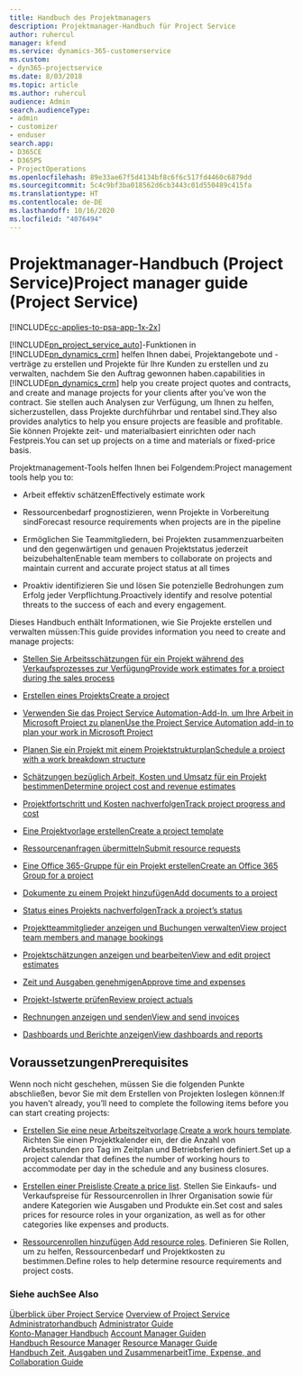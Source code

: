 ```yaml
---
title: Handbuch des Projektmanagers
description: Projektmanager-Handbuch für Project Service
author: ruhercul
manager: kfend
ms.service: dynamics-365-customerservice
ms.custom:
- dyn365-projectservice
ms.date: 8/03/2018
ms.topic: article
ms.author: ruhercul
audience: Admin
search.audienceType:
- admin
- customizer
- enduser
search.app:
- D365CE
- D365PS
- ProjectOperations
ms.openlocfilehash: 89e33ae67f5d4134bf8c6f6c517fd4460c6879dd
ms.sourcegitcommit: 5c4c9bf3ba018562d6cb3443c01d550489c415fa
ms.translationtype: HT
ms.contentlocale: de-DE
ms.lasthandoff: 10/16/2020
ms.locfileid: "4076494"
---
```

# <a name="project-manager-guide-project-service"></a><span data-ttu-id="cabcc-103">Projektmanager-Handbuch (Project Service)</span><span class="sxs-lookup"><span data-stu-id="cabcc-103">Project manager guide (Project Service)</span></span>

[!INCLUDE[cc-applies-to-psa-app-1x-2x](../includes/cc-applies-to-psa-app-1x-2x.md)]

[!INCLUDE[pn_project_service_auto](../includes/pn-project-service-auto.md)]<span data-ttu-id="cabcc-104">-Funktionen in [!INCLUDE[pn_dynamics_crm](../includes/pn-dynamics-crm.md)] helfen Ihnen dabei, Projektangebote und -verträge zu erstellen und Projekte für Ihre Kunden zu erstellen und zu verwalten, nachdem Sie den Auftrag gewonnen haben.</span><span class="sxs-lookup"><span data-stu-id="cabcc-104">capabilities in [!INCLUDE[pn_dynamics_crm](../includes/pn-dynamics-crm.md)] help you create project quotes and contracts, and create and manage projects for your clients after you’ve won the contract.</span></span> <span data-ttu-id="cabcc-105">Sie stellen auch Analysen zur Verfügung, um Ihnen zu helfen, sicherzustellen, dass Projekte durchführbar und rentabel sind.</span><span class="sxs-lookup"><span data-stu-id="cabcc-105">They also provides analytics to help you ensure projects are feasible and profitable.</span></span> <span data-ttu-id="cabcc-106">Sie können Projekte zeit- und materialbasiert einrichten oder nach Festpreis.</span><span class="sxs-lookup"><span data-stu-id="cabcc-106">You can set up projects on a time and materials or fixed-price basis.</span></span>  
  
 <span data-ttu-id="cabcc-107">Projektmanagement-Tools helfen Ihnen bei Folgendem:</span><span class="sxs-lookup"><span data-stu-id="cabcc-107">Project management tools help you to:</span></span>  
  
-   <span data-ttu-id="cabcc-108">Arbeit effektiv schätzen</span><span class="sxs-lookup"><span data-stu-id="cabcc-108">Effectively estimate work</span></span>  
  
-   <span data-ttu-id="cabcc-109">Ressourcenbedarf prognostizieren, wenn Projekte in Vorbereitung sind</span><span class="sxs-lookup"><span data-stu-id="cabcc-109">Forecast resource requirements when projects are in the pipeline</span></span>  
  
-   <span data-ttu-id="cabcc-110">Ermöglichen Sie Teammitgliedern, bei Projekten zusammenzuarbeiten und den gegenwärtigen und genauen Projektstatus jederzeit beizubehalten</span><span class="sxs-lookup"><span data-stu-id="cabcc-110">Enable team members to collaborate on projects and maintain current and accurate project status at all times</span></span>  
  
-   <span data-ttu-id="cabcc-111">Proaktiv identifizieren Sie und lösen Sie potenzielle Bedrohungen zum Erfolg jeder Verpflichtung.</span><span class="sxs-lookup"><span data-stu-id="cabcc-111">Proactively identify and resolve potential threats to the success of each and every engagement.</span></span>  
  
<span data-ttu-id="cabcc-112">Dieses Handbuch enthält Informationen, wie Sie Projekte erstellen und verwalten müssen:</span><span class="sxs-lookup"><span data-stu-id="cabcc-112">This guide provides information you need to create and manage projects:</span></span>  
  
-   [<span data-ttu-id="cabcc-113">Stellen Sie Arbeitsschätzungen für ein Projekt während des Verkaufsprozesses zur Verfügung</span><span class="sxs-lookup"><span data-stu-id="cabcc-113">Provide work estimates for a project during the sales process</span></span>](../psa/provide-estimates-project-during-sales-process.md)  
  
-   [<span data-ttu-id="cabcc-114">Erstellen eines Projekts</span><span class="sxs-lookup"><span data-stu-id="cabcc-114">Create a project</span></span>](../psa/create-project.md)  
  
-   [<span data-ttu-id="cabcc-115">Verwenden Sie das Project Service Automation-Add-In, um Ihre Arbeit in Microsoft Project zu planen</span><span class="sxs-lookup"><span data-stu-id="cabcc-115">Use the Project Service Automation add-in to plan your work in Microsoft Project</span></span>](../psa/add-plan-work-microsoft-project.md)  
  
-   [<span data-ttu-id="cabcc-116">Planen Sie ein Projekt mit einem Projektstrukturplan</span><span class="sxs-lookup"><span data-stu-id="cabcc-116">Schedule a project with a work breakdown structure</span></span>](../psa/schedule-project-work-breakdown-structure.md)  
  
-   [<span data-ttu-id="cabcc-117">Schätzungen bezüglich Arbeit, Kosten und Umsatz für ein Projekt bestimmen</span><span class="sxs-lookup"><span data-stu-id="cabcc-117">Determine project cost and revenue estimates</span></span>](../psa/determine-project-cost-revenue-estimates.md)  
  
-   [<span data-ttu-id="cabcc-118">Projektfortschritt und Kosten nachverfolgen</span><span class="sxs-lookup"><span data-stu-id="cabcc-118">Track project progress and cost</span></span>](../psa/track-project-progress-cost.md)  
  
-   [<span data-ttu-id="cabcc-119">Eine Projektvorlage erstellen</span><span class="sxs-lookup"><span data-stu-id="cabcc-119">Create a project template</span></span>](../psa/create-project-template.md)  
  
-   [<span data-ttu-id="cabcc-120">Ressourcenanfragen übermitteln</span><span class="sxs-lookup"><span data-stu-id="cabcc-120">Submit resource requests</span></span>](../psa/submit-resource-requests.md)  
  
-   [<span data-ttu-id="cabcc-121">Eine Office 365-Gruppe für ein Projekt erstellen</span><span class="sxs-lookup"><span data-stu-id="cabcc-121">Create an Office 365 Group for a project</span></span>](../psa/create-office-365-group-project.md)  
  
-   [<span data-ttu-id="cabcc-122">Dokumente zu einem Projekt hinzufügen</span><span class="sxs-lookup"><span data-stu-id="cabcc-122">Add documents to a project</span></span>](../psa/add-documents-project.md)  
  
-   [<span data-ttu-id="cabcc-123">Status eines Projekts nachverfolgen</span><span class="sxs-lookup"><span data-stu-id="cabcc-123">Track a project’s status</span></span>](../psa/track-project-status.md)  
  
-   [<span data-ttu-id="cabcc-124">Projektteammitglieder anzeigen und Buchungen verwalten</span><span class="sxs-lookup"><span data-stu-id="cabcc-124">View project team members and manage bookings</span></span>](../psa/view-project-team-members-manage-bookings.md)  
  
-   [<span data-ttu-id="cabcc-125">Projektschätzungen anzeigen und bearbeiten</span><span class="sxs-lookup"><span data-stu-id="cabcc-125">View and edit project estimates</span></span>](../psa/view-edit-project-estimates.md)  
  
-   [<span data-ttu-id="cabcc-126">Zeit und Ausgaben genehmigen</span><span class="sxs-lookup"><span data-stu-id="cabcc-126">Approve time and expenses</span></span>](../psa/approve-time-expenses.md)  
  
-   [<span data-ttu-id="cabcc-127">Projekt-Istwerte prüfen</span><span class="sxs-lookup"><span data-stu-id="cabcc-127">Review project actuals</span></span>](../psa/review-project-actuals.md)  
  
-   [<span data-ttu-id="cabcc-128">Rechnungen anzeigen und senden</span><span class="sxs-lookup"><span data-stu-id="cabcc-128">View and send invoices</span></span>](../psa/view-send-invoices.md)  
  
-   [<span data-ttu-id="cabcc-129">Dashboards und Berichte anzeigen</span><span class="sxs-lookup"><span data-stu-id="cabcc-129">View dashboards and reports</span></span>](../psa/view-dashboards-reports.md)  
  
## <a name="prerequisites"></a><span data-ttu-id="cabcc-130">Voraussetzungen</span><span class="sxs-lookup"><span data-stu-id="cabcc-130">Prerequisites</span></span>  
 <span data-ttu-id="cabcc-131">Wenn noch nicht geschehen, müssen Sie die folgenden Punkte abschließen, bevor Sie mit dem Erstellen von Projekten loslegen können:</span><span class="sxs-lookup"><span data-stu-id="cabcc-131">If you haven't already, you’ll need to complete the following items before you can start creating projects:</span></span>  
  
-   <span data-ttu-id="cabcc-132">[Erstellen Sie eine neue Arbeitszeitvorlage](../psa/create-work-hours-template.md).</span><span class="sxs-lookup"><span data-stu-id="cabcc-132">[Create a work hours template](../psa/create-work-hours-template.md).</span></span> <span data-ttu-id="cabcc-133">Richten Sie einen Projektkalender ein, der die Anzahl von Arbeitsstunden pro Tag im Zeitplan und Betriebsferien definiert.</span><span class="sxs-lookup"><span data-stu-id="cabcc-133">Set up a project calendar that defines the number of working hours to accommodate per day in the schedule and any business closures.</span></span>  
  
-   <span data-ttu-id="cabcc-134">[Erstellen einer Preisliste](../psa/create-price-list.md).</span><span class="sxs-lookup"><span data-stu-id="cabcc-134">[Create a price list](../psa/create-price-list.md).</span></span> <span data-ttu-id="cabcc-135">Stellen Sie Einkaufs- und Verkaufspreise für Ressourcenrollen in Ihrer Organisation sowie für andere Kategorien wie Ausgaben und Produkte ein.</span><span class="sxs-lookup"><span data-stu-id="cabcc-135">Set cost and sales prices for resource roles in your organization, as well as for other categories like expenses and products.</span></span>  
  
-   <span data-ttu-id="cabcc-136">[Ressourcenrollen hinzufügen](../psa/add-resource-roles.md).</span><span class="sxs-lookup"><span data-stu-id="cabcc-136">[Add resource roles](../psa/add-resource-roles.md).</span></span> <span data-ttu-id="cabcc-137">Definieren Sie Rollen, um zu helfen, Ressourcenbedarf und Projektkosten zu bestimmen.</span><span class="sxs-lookup"><span data-stu-id="cabcc-137">Define roles to help determine resource requirements and project costs.</span></span>  
  
### <a name="see-also"></a><span data-ttu-id="cabcc-138">Siehe auch</span><span class="sxs-lookup"><span data-stu-id="cabcc-138">See Also</span></span>  
 <span data-ttu-id="cabcc-139">[Überblick über Project Service](../psa/overview.md) </span><span class="sxs-lookup"><span data-stu-id="cabcc-139">[Overview of Project Service](../psa/overview.md) </span></span>  
 <span data-ttu-id="cabcc-140">[Administratorhandbuch](../psa/admin-guide.md) </span><span class="sxs-lookup"><span data-stu-id="cabcc-140">[Administrator Guide](../psa/admin-guide.md) </span></span>  
 <span data-ttu-id="cabcc-141">[Konto-Manager Handbuch](../psa/account-manager-guide.md) </span><span class="sxs-lookup"><span data-stu-id="cabcc-141">[Account Manager Guiden](../psa/account-manager-guide.md) </span></span>  
 <span data-ttu-id="cabcc-142">[Handbuch Resource Manager](../psa/resource-manager-guide.md) </span><span class="sxs-lookup"><span data-stu-id="cabcc-142">[Resource Manager Guide](../psa/resource-manager-guide.md) </span></span>  
 [<span data-ttu-id="cabcc-143">Handbuch Zeit, Ausgaben und Zusammenarbeit</span><span class="sxs-lookup"><span data-stu-id="cabcc-143">Time, Expense, and Collaboration Guide</span></span>](../psa/time-expense-collaboration-guide.md)

